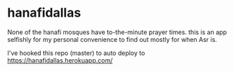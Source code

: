 # hanafidallas
None of the hanafi mosques have to-the-minute prayer times. this is an app selfishly for my personal convenience to find out mostly for when Asr is.

I've hooked this repo (master) to auto deploy to https://hanafidallas.herokuapp.com/ 
